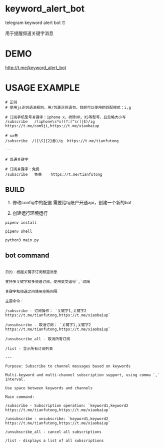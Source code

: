# keyword_alert_bot
telegram keyword alert bot ⏰

用于提醒频道关键字消息

# DEMO

http://t.me/keyword_alert_bot

# USAGE EXAMPLE

```
# 正则
# 使用js正则语法规则，用/包裹正则语句，目前可以使用的匹配模式：i,g

# 订阅手机型号关键字：iphone x，排除XR，XS等型号，且忽略大小写
/subscribe   /(iphone\s*x)(?:[^sr]|$)/ig  https://t.me/com9ji,https://t.me/xiaobaiup

# xx券
/subscribe  /([\S]{2}券)/g  https://t.me/tianfutong

---

# 普通关键字

# 订阅关键字：免费
/subscribe   免费    https://t.me/tianfutong

```


## BUILD

1. 修改config中的配置
需要给tg账户开通api，创建一个新的bot

2. 创建运行环境运行

```
pipenv install

pipenv shell

python3 main.py
```

## bot command

```

目的：根据关键字订阅频道消息

支持多关键字和多频道订阅，使用英文逗号`,`间隔

关键字和频道之间使用空格间隔

主要命令：

/subscribe - 订阅操作： `关键字1,关键字2 https://t.me/tianfutong,https://t.me/xiaobaiup`

/unsubscribe - 取消订阅： `关键字1,关键字2 https://t.me/tianfutong,https://t.me/xiaobaiup`

/unsubscribe_all - 取消所有订阅

/list - 显示所有订阅列表

---

Purpose: Subscribe to channel messages based on keywords

Multi-keyword and multi-channel subscription support, using comma `,` interval.

Use space between keywords and channels

Main command:

/subscribe - Subscription operation: `keyword1,keyword2 https://t.me/tianfutong,https://t.me/xiaobaiup`

/unsubscribe - unsubscribe: `keyword1,keyword2 https://t.me/tianfutong,https://t.me/xiaobaiup`

/unsubscribe_all - cancel all subscriptions

/list - displays a list of all subscriptions
```